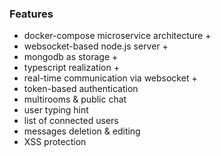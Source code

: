 ### Features
- docker-compose microservice architecture +
- websocket-based node.js server +
- mongodb as storage +
- typescript realization +
- real-time communication via websocket +
- token-based authentication
- multirooms & public chat
- user typing hint
- list of connected users
- messages deletion & editing
- XSS protection
